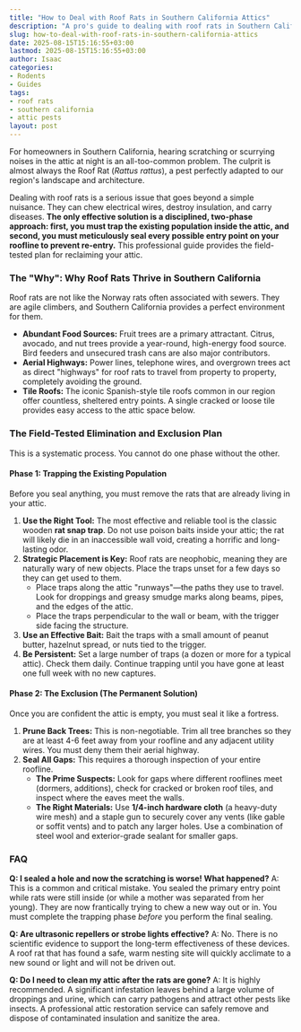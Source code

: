 ```yaml
---
title: "How to Deal with Roof Rats in Southern California Attics"
description: "A pro's guide to dealing with roof rats in Southern California attics. Learn the key signs, why they're so common here, and the critical steps of trapping and exclusion."
slug: how-to-deal-with-roof-rats-in-southern-california-attics
date: 2025-08-15T15:16:55+03:00
lastmod: 2025-08-15T15:16:55+03:00
author: Isaac
categories:
- Rodents
- Guides
tags:
- roof rats
- southern california
- attic pests
layout: post
---
```

For homeowners in Southern California, hearing scratching or scurrying noises in the attic at night is an all-too-common problem. The culprit is almost always the Roof Rat (*Rattus rattus*), a pest perfectly adapted to our region's landscape and architecture.

Dealing with roof rats is a serious issue that goes beyond a simple nuisance. They can chew electrical wires, destroy insulation, and carry diseases. **The only effective solution is a disciplined, two-phase approach: first, you must trap the existing population inside the attic, and second, you must meticulously seal every possible entry point on your roofline to prevent re-entry.** This professional guide provides the field-tested plan for reclaiming your attic.

### The "Why": Why Roof Rats Thrive in Southern California

Roof rats are not like the Norway rats often associated with sewers. They are agile climbers, and Southern California provides a perfect environment for them.

*   **Abundant Food Sources:** Fruit trees are a primary attractant. Citrus, avocado, and nut trees provide a year-round, high-energy food source. Bird feeders and unsecured trash cans are also major contributors.
*   **Aerial Highways:** Power lines, telephone wires, and overgrown trees act as direct "highways" for roof rats to travel from property to property, completely avoiding the ground.
*   **Tile Roofs:** The iconic Spanish-style tile roofs common in our region offer countless, sheltered entry points. A single cracked or loose tile provides easy access to the attic space below.

### The Field-Tested Elimination and Exclusion Plan

This is a systematic process. You cannot do one phase without the other.

#### Phase 1: Trapping the Existing Population

Before you seal anything, you must remove the rats that are already living in your attic.

1.  **Use the Right Tool:** The most effective and reliable tool is the classic wooden **rat snap trap**. Do not use poison baits inside your attic; the rat will likely die in an inaccessible wall void, creating a horrific and long-lasting odor.
2.  **Strategic Placement is Key:** Roof rats are neophobic, meaning they are naturally wary of new objects. Place the traps unset for a few days so they can get used to them.
    *   Place traps along the attic "runways"—the paths they use to travel. Look for droppings and greasy smudge marks along beams, pipes, and the edges of the attic.
    *   Place the traps perpendicular to the wall or beam, with the trigger side facing the structure.
3.  **Use an Effective Bait:** Bait the traps with a small amount of peanut butter, hazelnut spread, or nuts tied to the trigger.
4.  **Be Persistent:** Set a large number of traps (a dozen or more for a typical attic). Check them daily. Continue trapping until you have gone at least one full week with no new captures.

#### Phase 2: The Exclusion (The Permanent Solution)

Once you are confident the attic is empty, you must seal it like a fortress.

1.  **Prune Back Trees:** This is non-negotiable. Trim all tree branches so they are at least 4-6 feet away from your roofline and any adjacent utility wires. You must deny them their aerial highway.
2.  **Seal All Gaps:** This requires a thorough inspection of your entire roofline.
    *   **The Prime Suspects:** Look for gaps where different rooflines meet (dormers, additions), check for cracked or broken roof tiles, and inspect where the eaves meet the walls.
    *   **The Right Materials:** Use **1/4-inch hardware cloth** (a heavy-duty wire mesh) and a staple gun to securely cover any vents (like gable or soffit vents) and to patch any larger holes. Use a combination of steel wool and exterior-grade sealant for smaller gaps.

### FAQ

**Q: I sealed a hole and now the scratching is worse! What happened?**
A: This is a common and critical mistake. You sealed the primary entry point while rats were still inside (or while a mother was separated from her young). They are now frantically trying to chew a new way out or in. You must complete the trapping phase *before* you perform the final sealing.

**Q: Are ultrasonic repellers or strobe lights effective?**
A: No. There is no scientific evidence to support the long-term effectiveness of these devices. A roof rat that has found a safe, warm nesting site will quickly acclimate to a new sound or light and will not be driven out.

**Q: Do I need to clean my attic after the rats are gone?**
A: It is highly recommended. A significant infestation leaves behind a large volume of droppings and urine, which can carry pathogens and attract other pests like insects. A professional attic restoration service can safely remove and dispose of contaminated insulation and sanitize the area.
